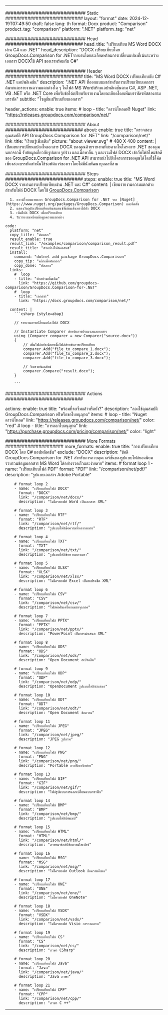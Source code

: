 
---
############################# Static ############################
layout: "format"
date:  2024-12-19T07:49:50
draft: false
lang: th
format: Docx
product: "Comparison"
product_tag: "comparison"
platform: ".NET"
platform_tag: "net"

############################# Head ############################
head_title: "เปรียบเทียบ MS Word DOCX ผ่าน C# และ .NET"
head_description: "DOCX เปรียบเทียบโดย GroupDocs.Comparison for .NETรายงานโดยละเอียดพร้อมการเปลี่ยนแปลงที่เน้นระหว่างเอกสาร DOCXใช้ API ของเราพร้อมกับ C#"

############################# Header ############################
title: "MS Word DOCX เปรียบเทียบกับ C# .NET แอปพลิเคชัน" 
description: ".NET API ที่ออกแบบมาสำหรับการเปรียบเทียบเอกสาร ค้นหาและรายงานความแตกต่างใด ๆ ในไฟล์ MS Wordสร้างแอปพลิเคชันตาม C#, ASP .NET, VB .NET หรือ .NET Core เพื่อรับข้อได้เปรียบรับรายงานโดยละเอียดโดยเพิ่มบรรทัดรหัสสองสามบรรทัด"
subtitle: "โซลูชันเปรียบเทียบเอกสาร" 

header_actions:
  enable: true
  items:
    #  loop
    - title: "ดาวน์โหลดฟรี Nuget"
      link: "https://releases.groupdocs.com/comparison/net/"
      
############################# About ############################
about:
    enable: true
    title: "ตรวจสอบคุณสมบัติ API GroupDocs.Comparison for .NET"
    link: "/comparison/net/"
    link_title: "เรียนรู้เพิ่มเติม"
    picture: "about_viewer.svg" # 480 X 400
    content: |
       เปิดเผยการเปลี่ยนแปลงในเอกสาร DOCX ของคุณด้วยรายงานที่สะดวกในโครงการ .NET ของคุณนอกจากนี้ รับข้อมูลเกี่ยวกับรูปแบบ รูปร่าง และเนื้อหาอื่น ๆ และรวมไฟล์ DOCX เข้ากับไฟล์ใหม่ข้อดีของ GroupDocs.Comparison for .NET API สามารถนำไปยังโครงการของคุณได้โดยใช้โค้ดเพียงสองบรรทัดเท่านั้นใช้ซอฟต์แวร์ของเราโดยไม่มีนักพัฒนาบุคคลที่สาม

############################# Steps ############################
steps:
    enable: true
    title: "MS Word DOCX รายงานการเปรียบเทียบผ่าน .NET และ C#"
    content: |
      เขียนรายงานความแตกต่างสำหรับไฟล์ DOCX โดยใช้ [GroupDocs.Comparison](https://products.groupdocs.com/comparison/net/)
      
      1. ดาวน์โหลดแพคเกจ GroupDocs.Comparison for .NET จาก [Nuget](https://www.nuget.org/packages/GroupDocs.Comparison) และติดตั้ง
      2. แสดงวัตถุตัวเปรียบเทียบอินสแตนซ์ที่ผ่านเส้นทางไปยัง DOCX
      3. เพิ่มไฟล์ DOCX เพื่อเปรียบเทียบ
      4. รับรายงานพร้อมข้อมูลความแตกต่าง
   
    code:
      platform: "net"
      copy_title: "คัดลอก"
      result_enable: true
      result_link: "/examples/comparison/comparison_result.pdf"
      result_title: "ตัวอย่างไฟล์ผลลัพธ์"
      install:
        command: "dotnet add package GroupDocs.Comparison"
        copy_tip: "คลิกเพื่อคัดลอก"
        copy_done: "คัดลอก"
      links:
        #  loop
        - title: "ตัวอย่างเพิ่มเติม"
          link: "https://github.com/groupdocs-comparison/GroupDocs.Comparison-for-.NET"
        #  loop
        - title: "เอกสาร"
          link: "https://docs.groupdocs.com/comparison/net/"
          
      content: |
        ```csharp {style=abap}

        // รายงานการเปลี่ยนแปลงไฟล์ DOCX

        // Instantiate Comparer สำหรับการประมวลผลเอกสาร
        using (Comparer comparer = new Comparer("source.docx"))
        {
            // เพิ่มไฟล์อย่างน้อยหนึ่งไฟล์สำหรับการเปรียบเทียบ
        	comparer.Add("file_to_compare_1.docx");
            comparer.Add("file_to_compare_2.docx");
            comparer.Add("file_to_compare_3.docx");

            // วิเคราะห์ผลลัพธ์
            comparer.Compare("result.docx"); 
        }
        
        ```            

############################# Actions ############################

actions:
  enable: true
  title: "พร้อมที่จะเริ่มแล้วหรือยัง?"
  description: "ลองใช้คุณสมบัติ GroupDocs.Comparison ฟรีหรือขอใบอนุญาต"
  items:
    #  loop
    - title: "Nuget ดาวน์โหลด"
      link: "https://releases.groupdocs.com/comparison/net/"
      color: "red"
        #  loop
    - title: "การออกใบอนุญาต"
      link: "https://purchase.groupdocs.com/pricing/comparison/net/"
      color: "light"


############################# More Formats #####################
more_formats:
    enable: true
    title: "การเปรียบเทียบ DOCX โดย C# แอปพลิเคชัน"
    exclude: "DOCX"
    description: "ข้อดี GroupDocs.Comparison for .NET สำหรับการควบคุมเวอร์ชันของรูปแบบไฟล์ยอดนิยมรวบรวมข้อมูลเอกสาร MS Word ได้อย่างรวดเร็วและง่ายดาย"
    items: 
        # format loop 1
        - name: "เปรียบเทียบไฟล์ PDF"
          format: "PDF"
          link: "/comparison/net/pdf/"
          description: "รูปแบบเอกสาร Adobe Portable"

        # format loop 2
        - name: "เปรียบเทียบไฟล์ DOCX"
          format: "DOCX"
          link: "/comparison/net/docx/"
          description: "ไมโครซอฟท์ Word เปิดเอกสาร XML"

        # format loop 3
        - name: "เปรียบเทียบไฟล์ RTF"
          format: "RTF"
          link: "/comparison/net/rtf/"
          description: "รูปแบบไฟล์ข้อความที่หลากหลาย"

        # format loop 4
        - name: "เปรียบเทียบไฟล์ TXT"
          format: "TXT"
          link: "/comparison/net/txt/"
          description: "รูปแบบไฟล์ข้อความธรรมดา"

        # format loop 5
        - name: "เปรียบเทียบไฟล์ XLSX"
          format: "XLSX"
          link: "/comparison/net/xlsx/"
          description: "ไมโครซอฟท์ Excel เปิดสเปรดชีต XML"

        # format loop 6
        - name: "เปรียบเทียบไฟล์ CSV"
          format: "CSV"
          link: "/comparison/net/csv/"
          description: "ไฟล์ค่าคั่นเครื่องหมายจุลภาค"

        # format loop 7
        - name: "เปรียบเทียบไฟล์ PPTX"
          format: "PPTX"
          link: "/comparison/net/pptx/"
          description: "PowerPoint เปิดการนำเสนอ XML"

        # format loop 8
        - name: "เปรียบเทียบไฟล์ ODS"
          format: "ODS"
          link: "/comparison/net/ods/"
          description: "Open Document สเปรดชีต"

        # format loop 9
        - name: "เปรียบเทียบไฟล์ ODP"
          format: "ODP"
          link: "/comparison/net/odp/"
          description: "OpenDocument รูปแบบไฟล์นำเสนอ"

        # format loop 10
        - name: "เปรียบเทียบไฟล์ ODT"
          format: "ODT"
          link: "/comparison/net/odt/"
          description: "Open Document ข้อความ"

        # format loop 11
        - name: "เปรียบเทียบไฟล์ JPEG"
          format: "JPEG"
          link: "/comparison/net/jpeg/"
          description: "JPEG รูปภาพ"

        # format loop 12
        - name: "เปรียบเทียบไฟล์ PNG"
          format: "PNG"
          link: "/comparison/net/png/"
          description: "Portable กราฟิกเครือข่าย"

        # format loop 13
        - name: "เปรียบเทียบไฟล์ GIF"
          format: "GIF"
          link: "/comparison/net/gif/"
          description: "ไฟล์รูปแบบการแลกเปลี่ยนแบบกราฟิก"

        # format loop 14
        - name: "เปรียบเทียบไฟล์ BMP"
          format: "BMP"
          link: "/comparison/net/bmp/"
          description: "รูปแบบไฟล์บิตแมป"

        # format loop 15
        - name: "เปรียบเทียบไฟล์ HTML"
          format: "HTML"
          link: "/comparison/net/html/"
          description: "ภาษามาร์กอัปข้อความไฮเปอร์"

        # format loop 16
        - name: "เปรียบเทียบไฟล์ MSG"
          format: "MSG"
          link: "/comparison/net/msg/"
          description: "ไมโครซอฟท์ Outlook ข้อความอีเมล"

        # format loop 17
        - name: "เปรียบเทียบไฟล์ ONE"
          format: "ONE"
          link: "/comparison/net/one/"
          description: "ไมโครซอฟท์ OneNote"

        # format loop 18
        - name: "เปรียบเทียบไฟล์ VSDX"
          format: "VSDX"
          link: "/comparison/net/vsdx/"
          description: "ไมโครซอฟท์ Visio การวาดภาพ"

        # format loop 19
        - name: "เปรียบเทียบไฟล์ CS"
          format: "CS"
          link: "/comparison/net/cs/"
          description: "ภาษา CSharp"

        # format loop 20
        - name: "เปรียบเทียบไฟล์ Java"
          format: "Java"
          link: "/comparison/net/java/"
          description: "Java ภาษา"
          
        # format loop 21
        - name: "เปรียบเทียบไฟล์ CPP"
          format: "CPP"
          link: "/comparison/net/cpp/"
          description: "ภาษา C ++"
---